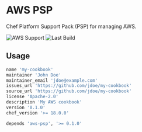 # AWS PSP

Chef Platform Support Pack (PSP) for managing AWS.

![AWS Support](https://img.shields.io/badge/AWS%20Resources-574-orange)
![Last Build](https://img.shields.io/badge/Last%20build-20221027-grey)

## Usage

```ruby
name 'my-cookbook'
maintainer 'John Doe'
maintainer_email 'jdoe@example.com'
issues_url 'https://github.com/jdoe/my-cookbook'
source_url 'https://github.com/jdoe/my-cookbook'
license 'Apache-2.0'
description 'My AWS cookbook'
version '0.1.0'
chef_version '>= 18.0.0'

depends 'aws-psp', '>= 0.1.0'
```

